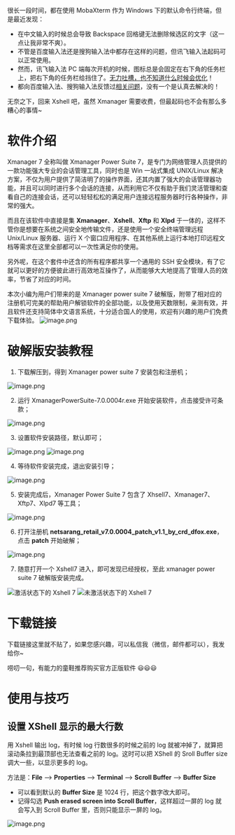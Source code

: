 很长一段时间，都在使用 MobaXterm 作为 Windows 下的默认命令行终端，但是最近发现：

- 在中文输入的时候总会导致 Backspace 回格键无法删除候选区的文字（这一点让我非常不爽）。
- 不管是百度输入法还是搜狗输入法中都存在这样的问题，但讯飞输入法起码可以正常使用。
- 然而，讯飞输入法 PC 端每次开机的时候，图标总是会固定在右下角的任务栏上，把右下角的任务栏给挡住了。[无力吐槽，也不知道什么时候会优化](http://bbs.xunfei.cn/showtopic-187191-1-1.html)！
- 都向百度输入法、搜狗输入法反馈过[相关问题](https://weibo.com/6020143196/KDiuis3H8)，没有一个是认真去解决的！

无奈之下，回来 Xshell 吧，虽然 Xmanager 需要收费，但最起码也不会有那么多糟心的事情~

# 软件介绍

Xmanager 7 全称叫做 Xmanager Power Suite 7，是专门为网络管理人员提供的一款功能强大专业的会话管理工具，同时也是 Win 一站式集成 UNIX/Linux 解决方案，不仅为用户提供了简洁明了的操作界面，还其内置了强大的会话管理器功能，并且可以同时进行多个会话的连接，从而利用它不仅有助于我们灵活管理和查看自己的连接会话，还可以轻轻松松的满足用户连接远程服务器时行各种操作，非常的强大。

而且在该软件中直接是集 **Xmanager**、**Xshell**、**Xftp** 和 **Xlpd** 于一体的，这样不管你是想要在系统之间安全地传输文件，还是使用一个安全终端管理远程 Unix/Linux 服务器、运行 X 个窗口应用程序、在其他系统上运行本地打印远程文档等需求在这里全部都可以一次性满足你的使用。

另外呢，在这个套件中还含的所有程序都共享一个通用的 SSH 安全模块，有了它就可以更好的方便彼此进行高效地互操作了，从而能够大大地提高了管理人员的效率，节省了对应的时间。

本次小编为用户们带来的是 Xmanager power suite 7 破解版，附带了相对应的注册机可完美的帮助用户解锁软件的全部功能，以及使用天数限制，亲测有效，并且软件还支持简体中文语言系统，十分适合国人的使用，欢迎有兴趣的用户们免费下载体验。
![image.png](https://cdn.nlark.com/yuque/0/2021/png/126032/1636685759818-5edee27e-0fc1-4ae4-902a-8a1068fff9cd.png#clientId=u3b334581-3c70-4&from=paste&height=763&id=ue5dc7da5&originHeight=763&originWidth=985&originalType=binary&ratio=1&rotation=0&showTitle=false&size=117041&status=done&style=none&taskId=ud726e593-8eac-4739-bbc9-322640a2fc8&title=&width=985)

# 破解版安装教程

1. 下载解压到，得到 Xmanager power suite 7 安装包和注册机；

![image.png](https://cdn.nlark.com/yuque/0/2021/png/126032/1636685977509-d59c8659-8f2b-41e6-a9ac-f4c6fddf561a.png#clientId=u3b334581-3c70-4&from=paste&height=316&id=ud301e57a&originHeight=316&originWidth=928&originalType=binary&ratio=1&rotation=0&showTitle=false&size=78685&status=done&style=none&taskId=u2e100775-4b6c-4e4d-9c13-de9b4a36711&title=&width=928)

2. 运行 XmanagerPowerSuite-7.0.0004r.exe 开始安装软件，点击接受许可条款；

![image.png](https://cdn.nlark.com/yuque/0/2021/png/126032/1636686070060-e2f4afd3-da2a-4931-b419-735ab7127d6b.png#clientId=u3b334581-3c70-4&from=paste&height=365&id=u29e1a8b9&originHeight=365&originWidth=514&originalType=binary&ratio=1&rotation=0&showTitle=false&size=38431&status=done&style=none&taskId=u49af0e70-1901-4d0c-a63f-13d0704c2cc&title=&width=514)

3. 设置软件安装路径，默认即可；

![image.png](https://cdn.nlark.com/yuque/0/2021/png/126032/1636686127964-65ab49af-6bb5-41f4-8d82-6c9d5d595865.png#clientId=u3b334581-3c70-4&from=paste&height=365&id=u698cf866&originHeight=365&originWidth=514&originalType=binary&ratio=1&rotation=0&showTitle=false&size=29589&status=done&style=none&taskId=u3b818c17-c16c-4960-b54f-96158ab3c6b&title=&width=514)
![image.png](https://cdn.nlark.com/yuque/0/2021/png/126032/1636686575472-bce4e930-72c4-4d5e-9265-fc18405994e0.png#clientId=u3b334581-3c70-4&from=paste&height=365&id=u1957f5ea&originHeight=365&originWidth=514&originalType=binary&ratio=1&rotation=0&showTitle=false&size=29501&status=done&style=none&taskId=ue4571b5b-d848-4f9a-aebe-be17ca85d48&title=&width=514)

4. 等待软件安装完成，退出安装引导；

![image.png](https://cdn.nlark.com/yuque/0/2021/png/126032/1636686721122-844ddce0-5031-4486-9243-26ca28556471.png#clientId=u3b334581-3c70-4&from=paste&height=365&id=u7603ae06&originHeight=365&originWidth=514&originalType=binary&ratio=1&rotation=0&showTitle=false&size=30013&status=done&style=none&taskId=u7f136016-a854-4443-aff0-85b01dbc36f&title=&width=514)

5. 安装完成后，Xmanager Power Suite 7 包含了 Xhsell7、Xmanager7、Xftp7、Xlpd7 等工具；

![image.png](https://cdn.nlark.com/yuque/0/2021/png/126032/1636686885338-5618b7fd-2ce6-40dc-bfa2-2cab665660f0.png#clientId=u3b334581-3c70-4&from=paste&height=316&id=ubb616f0a&originHeight=316&originWidth=928&originalType=binary&ratio=1&rotation=0&showTitle=false&size=71675&status=done&style=none&taskId=u1cd04ec9-8b99-4c2f-89b7-e98af41d865&title=&width=928)

6. 打开注册机 **netsarang_retail_v7.0.0004_patch_v1.1_by_crd_dfox.exe**，点击 **patch** 开始破解；

![image.png](https://cdn.nlark.com/yuque/0/2021/png/126032/1636687134243-36d1cb18-9672-4cc2-a1df-634d183fdc87.png#clientId=u3b334581-3c70-4&from=paste&height=418&id=u9558e4b2&originHeight=418&originWidth=725&originalType=binary&ratio=1&rotation=0&showTitle=false&size=49656&status=done&style=none&taskId=uf86ac39d-328e-40aa-97b0-bbb0184d118&title=&width=725)

7. 随意打开一个 Xshell7 进入，即可发现已经授权，至此 xmanager power suite 7 破解版安装完成。

![激活状态下的 Xshell 7](https://cdn.nlark.com/yuque/0/2021/png/126032/1636687380682-c5ff2194-b4e2-4bcd-b205-3f3dc4c7751a.png#clientId=u3b334581-3c70-4&from=paste&height=834&id=ufecc2df6&originHeight=834&originWidth=1029&originalType=binary&ratio=1&rotation=0&showTitle=true&size=124695&status=done&style=none&taskId=u55fbc499-3d0b-4112-a783-0de1be21afa&title=%E6%BF%80%E6%B4%BB%E7%8A%B6%E6%80%81%E4%B8%8B%E7%9A%84%20Xshell%207&width=1029 "激活状态下的 Xshell 7")
![未激活状态下的 Xshell 7](https://cdn.nlark.com/yuque/0/2021/jpeg/126032/1637546705466-6537a293-03fd-4f1d-9dec-0174d1510e88.jpeg#clientId=ubb0f77c4-94e7-4&from=ui&id=u8b3ae146&originHeight=450&originWidth=1009&originalType=binary&ratio=1&rotation=0&showTitle=true&size=61167&status=done&style=none&taskId=u83808091-04c6-4192-8667-cb058d85dbe&title=%E6%9C%AA%E6%BF%80%E6%B4%BB%E7%8A%B6%E6%80%81%E4%B8%8B%E7%9A%84%20Xshell%207 "未激活状态下的 Xshell 7")

# 下载链接

下载链接这里就不贴了，如果您感兴趣，可以私信我（微信，邮件都可以），我发给你~

唠叨一句，有能力的童鞋推荐购买官方正版软件 😃😃😃

# 使用与技巧

## 设置 XShell 显示的最大行数

用 Xshell 输出 log，有时候 log 行数很多的时候之前的 log 就被冲掉了，就算把滚动条拉到最顶部也无法查看之前的 log。这时可以把 XShell 的 Sroll Buffer size 调大一些，以显示更多的 log。

方法是：**File** --> **Properties** --> **Terminal** --> **Scroll Buffer** --> **Buffer Size**

- 可以看到默认的 **Buffer Size** 是 1024 行，把这个数字改大即可。
- 记得勾选 **Push erased screen into Scroll Buffer**，这样超过一屏的 log 就会写入到 Scroll Buffer 里，否则只能显示一屏的 log。

![image.png](https://cdn.nlark.com/yuque/0/2021/png/126032/1636697808335-7a74c62b-850c-49cb-a6d3-21ee6a268554.png#clientId=u2758d9e0-ab53-4&from=paste&height=707&id=u750bef50&originHeight=707&originWidth=681&originalType=binary&ratio=1&rotation=0&showTitle=false&size=70612&status=done&style=none&taskId=u60e7fd5c-c986-4568-8bf3-fcce6dde4b6&title=&width=681)
